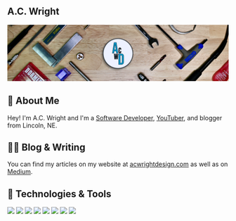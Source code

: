 ## A.C. Wright

[![Banner](https://raw.githubusercontent.com/acwright/acwright/master/banner.png "Banner")](https://acwrightdesign.com/)

## 🚀 About Me

Hey! I'm A.C. Wright and I'm a [Software Developer](https://infinitetoken.com), [YouTuber](https://geni.us/acwright), and blogger from Lincoln, NE.

## ✍🏻 Blog & Writing

You can find my articles on my website at [acwrightdesign.com](https://acwrightdesign.com) as well as on [Medium](https://medium.com/@acwrightdesign).

## 🔧 Technologies & Tools

![](https://img.shields.io/badge/OS-MacOS-informational?style=flat&logo=apple&logoColor=white&color=2bbc8a)
![](https://img.shields.io/badge/OS-Linux-informational?style=flat&logo=linux&logoColor=white&color=2bbc8a)
![](https://img.shields.io/badge/Code-Swift-informational?style=flat&logo=swift&logoColor=white&color=2bbc8a)
![](https://img.shields.io/badge/Code-Ruby-informational?style=flat&logo=ruby&logoColor=white&color=2bbc8a)
![](https://img.shields.io/badge/Tools-Xcode-informational?style=flat&logo=xcode&logoColor=white&color=2bbc8a)
![](https://img.shields.io/badge/Tools-PostgreSQL-informational?style=flat&logo=postgresql&logoColor=white&color=2bbc8a)
![](https://img.shields.io/badge/Tools-SQLite-informational?style=flat&logo=sqlite&logoColor=white&color=2bbc8a)
![](https://img.shields.io/badge/Tools-Docker-informational?style=flat&logo=docker&logoColor=white&color=2bbc8a)
